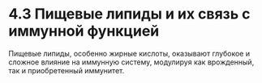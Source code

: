 # 4.3 Пищевые липиды и их связь с иммунной функцией

Пищевые липиды, особенно жирные кислоты, оказывают глубокое и сложное влияние на иммунную систему, модулируя как врожденный, так и приобретенный иммунитет.
